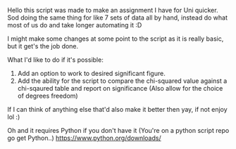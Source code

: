 Hello this script was made to make an assignment I have for Uni quicker.
Sod doing the same thing for like 7 sets of data all by hand, instead do what most of us do and take longer automating it :D

I might make some changes at some point to the script as it is really basic, but it get's the job done.

What I'd like to do if it's possible:

1) Add an option to work to desired significant figure.
2) Add the ability for the script to compare the chi-squared value against a chi-sqaured table and report on significance
   (Also allow for the choice of degrees freedom)


If I can think of anything else that'd also make it better then yay, if not enjoy lol :)


Oh and it requires Python if you don't have it (You're on a python script repo go get Python..)
https://www.python.org/downloads/
